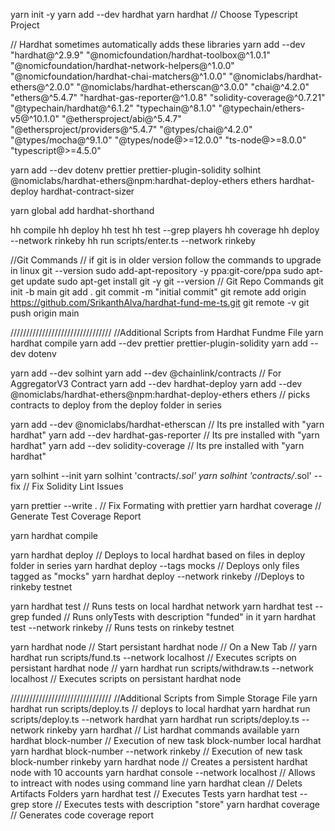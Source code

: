 yarn init -y
yarn add --dev hardhat
yarn hardhat // Choose Typescript Project

// Hardhat sometimes automatically adds these libraries
yarn add --dev "hardhat@^2.9.9" "@nomicfoundation/hardhat-toolbox@^1.0.1" "@nomicfoundation/hardhat-network-helpers@^1.0.0" "@nomicfoundation/hardhat-chai-matchers@^1.0.0" "@nomiclabs/hardhat-ethers@^2.0.0" "@nomiclabs/hardhat-etherscan@^3.0.0" "chai@^4.2.0" "ethers@^5.4.7" "hardhat-gas-reporter@^1.0.8" "solidity-coverage@^0.7.21" "@typechain/hardhat@^6.1.2" "typechain@^8.1.0" "@typechain/ethers-v5@^10.1.0" "@ethersproject/abi@^5.4.7" "@ethersproject/providers@^5.4.7" "@types/chai@^4.2.0" "@types/mocha@^9.1.0" "@types/node@>=12.0.0" "ts-node@>=8.0.0" "typescript@>=4.5.0"

yarn add --dev dotenv prettier prettier-plugin-solidity solhint @nomiclabs/hardhat-ethers@npm:hardhat-deploy-ethers ethers hardhat-deploy hardhat-contract-sizer

yarn global add hardhat-shorthand

hh compile
hh deploy
hh test
hh test --grep players
hh coverage
hh deploy --network rinkeby
hh run scripts/enter.ts --network rinkeby

//Git Commands
// if git is in older version follow the commands to upgrade in linux
git --version
sudo add-apt-repository -y ppa:git-core/ppa
sudo apt-get update
sudo apt-get install git -y
git --version
// Git Repo Commands
git init -b main
git add .
git commit -m "initial commit"
git remote add origin https://github.com/SrikanthAlva/hardhat-fund-me-ts.git
git remote -v
git push origin main

////////////////////////////////
//Additional Scripts from Hardhat Fundme File
yarn hardhat compile
yarn add --dev prettier prettier-plugin-solidity
yarn add --dev dotenv

yarn add --dev solhint
yarn add --dev @chainlink/contracts // For AggregatorV3 Contract
yarn add --dev hardhat-deploy
yarn add --dev @nomiclabs/hardhat-ethers@npm:hardhat-deploy-ethers ethers // picks contracts to deploy from the deploy folder in series

yarn add --dev @nomiclabs/hardhat-etherscan // Its pre installed with "yarn hardhat"
yarn add --dev hardhat-gas-reporter // Its pre installed with "yarn hardhat"
yarn add --dev solidity-coverage // Its pre installed with "yarn hardhat"

yarn solhint --init
yarn solhint 'contracts/_.sol'
yarn solhint 'contracts/_.sol' --fix // Fix Solidity Lint Issues

yarn prettier --write . // Fix Formating with prettier
yarn hardhat coverage // Generate Test Coverage Report

yarn hardhat compile

yarn hardhat deploy // Deploys to local hardhat based on files in deploy folder in series
yarn hardhat deploy --tags mocks // Deploys only files tagged as "mocks"
yarn hardhat deploy --network rinkeby //Deploys to rinkeby testnet

yarn hardhat test // Runs tests on local hardhat network
yarn hardhat test --grep funded // Runs onlyTests with description "funded" in it
yarn hardhat test --network rinkeby // Runs tests on rinkeby testnet

yarn hardhat node // Start persistant hardhat node
// On a New Tab
// yarn hardhat run scripts/fund.ts --network localhost // Executes scripts on persistant hardhat node
// yarn hardhat run scripts/withdraw.ts --network localhost // Executes scripts on persistant hardhat node

////////////////////////////////
//Additional Scripts from Simple Storage File
yarn hardhat run scripts/deploy.ts // deploys to local hardhat
yarn hardhat run scripts/deploy.ts --network hardhat
yarn hardhat run scripts/deploy.ts --network rinkeby
yarn hardhat // List hardhat commands available
yarn hardhat block-number // Execution of new task block-number local hardhat
yarn hardhat block-number --network rinkeby // Execution of new task block-number rinkeby
yarn hardhat node // Creates a persistent hardhat node with 10 accounts
yarn hardhat console --network localhost // Allows to intreact with nodes using command line
yarn hardhat clean // Delets Artifacts Folders
yarn hardhat test // Executes Tests
yarn hardhat test --grep store // Executes tests with description "store"
yarn hardhat coverage // Generates code coverage report
